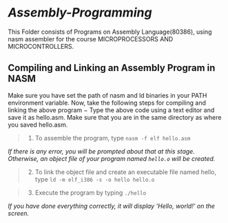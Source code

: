 # *Assembly-Programming*

This Folder consists of Programs on Assembly Language(80386), using nasm assembler for the course MICROPROCESSORS AND MICROCONTROLLERS.

## **Compiling and Linking an Assembly Program in NASM**

Make sure you have set the path of nasm and ld binaries in your PATH environment variable. Now, take the following steps for compiling and linking the above program −
Type the above code using a text editor and save it as hello.asm.
Make sure that you are in the same directory as where you saved hello.asm.

> 1. To assemble the program, type ```nasm -f elf hello.asm```

*If there is any error, you will be prompted about that at this stage. Otherwise, an object file of your program named ```hello.o``` will be created.*

> 2. To link the object file and create an executable file named hello, type ```ld -m elf_i386 -s -o hello hello.o```

> 3. Execute the program by typing ```./hello```

*If you have done everything correctly, it will display 'Hello, world!' on the screen.*
